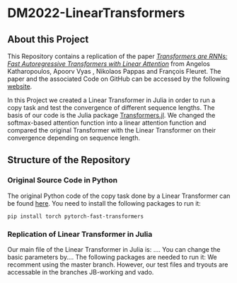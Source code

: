 # DM2022-LinearTransformers

## About this Project
This Repository contains a replication of the paper *[Transformers are RNNs:
Fast Autoregressive Transformers with Linear Attention](https://arxiv.org/pdf/2006.16236v3.pdf)* from Angelos Katharopoulos, Apoorv Vyas , Nikolaos Pappas and François Fleuret. The paper and the associated Code on GitHub can be accessed by the following [website](https://linear-transformers.com).

In this Project we created a Linear Transformer in Julia in order to run a copy task and test the convergence of different sequence lengths. The basis of our code is the Julia package [Transformers.jl](https://github.com/chengchingwen/Transformers.jl). We changed the softmax-based attention function into a linear attention function and compared the original Transformer with the Linear Transformer on their convergence depending on sequence length. 

## Structure of the Repository
### Original Source Code in Python
The original Python code of the copy task done by a Linear Transformer can be found [here](https://github.com/idiap/linear-transformer-experiments/tree/master/causal-copy). 
You need to install the following packages to run it:
```
pip install torch pytorch-fast-transformers
```

### Replication of Linear Transformer in Julia
Our main file of the Linear Transformer in Julia is: …. 
You can change the basic parameters by…. 
The following packages are needed to run it:
We recomment using the master branch. However, our test files and tryouts are accessable in the branches JB-working and vado.
